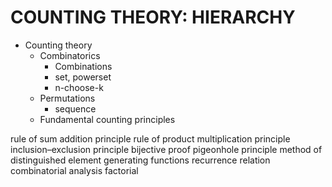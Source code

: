 # COUNTING THEORY: HIERARCHY

* Counting theory
  - Combinatorics
    - Combinations
    - set, powerset
    - n-choose-k
  - Permutations
    - sequence
  * Fundamental counting principles
  
rule of sum
addition principle
rule of product
multiplication principle
inclusion–exclusion principle
bijective proof
pigeonhole principle
method of distinguished element
generating functions
recurrence relation
combinatorial analysis
factorial
